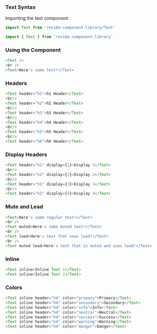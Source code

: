 ### Text Syntax

Importing the text component.
```js static
import Text from 'revibe-component-library/Text'

import { Text } from 'revibe-component-library'
```

### Using the Component
```js padded
<Text />
<br />
<Text>Here's some text!</Text>
```

### Headers
```js padded
<Text header="h1">h1 Header</Text>
<br/>
<Text header="h2">h2 Header</Text>
<br/>
<Text header="h3">h3 Header</Text>
<br/>
<Text header="h4">h4 Header</Text>
<br/>
<Text header="h5">h5 Header</Text>
<br/>
<Text header="h6">h6 Header</Text>
```

### Display Headers
```js padded
<Text header="h1" display={1}>Display 1</Text>
<br/>
<Text header="h1" display={2}>Display 2</Text>
<br/>
<Text header="h1" display={3}>Display 3</Text>
<br/>
<Text header="h1" display={4}>Display 4</Text>
```

### Mute and Lead
```js padded
<Text>Here's some regular text!</Text>
<br />
<Text muted>Here's some muted text!</Text>
<br />
<Text lead>Here's text that uses lead!</Text>
<br />
<Text muted lead>Here's text that is muted and uses lead!</Text>
```

### Inline
```js padded
<Text inline>Inline Text 1</Text>
<Text inline>Inline Text 2</Text>
```

### Colors
```js padded
<Text inline header="h4" color="primary">Primary</Text>
<Text inline header="h4" color="secondary">Secondary</Text>
<Text inline header="h4" color="info">Info</Text>
<Text inline header="h4" color="neutral">Neutral</Text>
<Text inline header="h4" color="success">Success</Text>
<Text inline header="h4" color="warning">Warning</Text>
<Text inline header="h4" color="danger">Danger</Text>
```